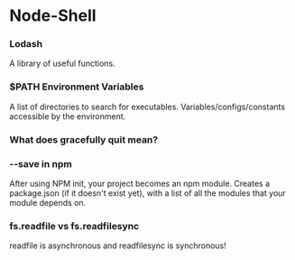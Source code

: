 # Node-Shell


### Lodash
A library of useful functions.

### $PATH Environment Variables
A list of directories to search for executables. Variables/configs/constants accessible by the environment.

### What does gracefully quit mean?


### --save in npm
After using NPM init, your project becomes an npm module. Creates a package.json (if it doesn't exist yet), with a list of all the modules that your module depends on.



### fs.readfile vs fs.readfilesync
readfile is asynchronous and readfilesync is synchronous!
